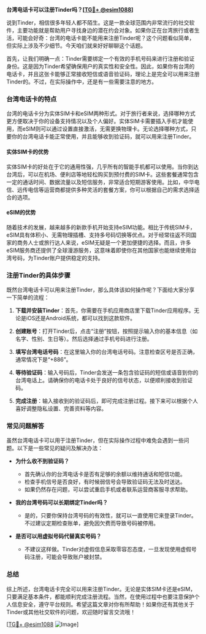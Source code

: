 **台湾电话卡可以注册Tinder吗？[[TG💪+ @esim1088](https://t.me/s/esim1088)]**

说到Tinder，相信很多年轻人都不陌生。这是一款全球范围内非常流行的社交软件，主要功能就是帮助用户寻找身边的潜在约会对象。如果你正在台湾旅行或者生活，可能会好奇：台湾的电话卡能不能用来注册Tinder呢？这个问题看似简单，但实际上涉及不少细节。今天咱们就来好好聊聊这个话题。

首先，让我们明确一点：Tinder需要绑定一个有效的手机号码来进行注册和验证身份。这是因为Tinder希望确保用户的真实性和安全性。因此，如果你有台湾的电话卡，并且这张卡能够正常接收短信或语音验证码，理论上是完全可以用来注册Tinder的。不过，在实际操作中，还是有一些需要注意的地方。

### 台湾电话卡的特点

台湾的电话卡分为实体SIM卡和eSIM两种形式。对于旅行者来说，选择哪种方式更方便取决于你的设备支持情况以及个人偏好。实体SIM卡需要插入手机才能使用，而eSIM则可以通过设置直接激活，无需更换物理卡。无论选择哪种方式，只要你的台湾电话卡能正常使用，并且能够收到验证码，就可以用来注册Tinder。

#### 实体SIM卡的优势

实体SIM卡的好处在于它的通用性强，几乎所有的智能手机都可以使用。当你到达台湾后，可以在机场、便利店等地轻松购买到预付费的SIM卡。这些套餐通常包含一定的通话时间、数据流量以及短信服务，非常适合短期游客使用。比如，中华电信、远传电信等运营商都提供多种灵活的套餐方案，你可以根据自己的需求选择适合的选项。

#### eSIM的优势

随着技术的发展，越来越多的新款手机开始支持eSIM功能。相比于传统SIM卡，eSIM具有体积小、无需物理插槽、支持多号码切换等优点。对于经常往返不同国家的商务人士或旅行达人来说，eSIM无疑是一个更加便捷的选择。而且，许多eSIM服务商还提供了全球漫游服务，这意味着即使你在其他国家也能继续使用台湾号码，为Tinder账户提供稳定的支持。

### 注册Tinder的具体步骤

既然台湾电话卡可以用来注册Tinder，那么具体该如何操作呢？下面给大家分享一下简单的流程：

1. **下载并安装Tinder**：首先，你需要在手机应用商店里下载Tinder应用程序。无论是iOS还是Android系统，都可以找到这款软件。
   
2. **创建账号**：打开Tinder后，点击“注册”按钮，按照提示输入你的基本信息（如名字、性别、生日等）。然后选择通过手机号码进行注册。

3. **填写台湾电话号码**：在这里输入你的台湾电话号码。注意检查区号是否正确，通常情况下是“+886”。

4. **等待验证码**：输入号码后，Tinder会发送一条包含验证码的短信或语音到你的台湾电话上。请确保你的电话卡处于良好的信号状态，以便顺利接收到验证码。

5. **完成注册**：输入接收到的验证码后，即可完成注册过程。接下来可以根据个人喜好调整隐私设置、完善资料等内容。

### 常见问题解答

虽然台湾电话卡可以用于注册Tinder，但在实际操作过程中难免会遇到一些问题。以下是一些常见的疑问及解决办法：

- **为什么收不到验证码？**
   - 首先确认你的台湾电话卡是否有足够的余额以维持通话和短信功能。
   - 检查手机信号是否良好，有时候弱信号会导致验证码无法及时送达。
   - 如果仍然存在问题，可以尝试重启手机或者联系运营商客服寻求帮助。

- **我的台湾号码可以长期绑定Tinder吗？**
   - 是的，只要你保持台湾号码的有效性，就可以一直使用它来登录Tinder。不过建议定期检查账单，避免因欠费而导致号码被停用。

- **是否可以用虚拟号码代替真实号码？**
   - 不建议这样做。Tinder对虚假信息采取零容忍态度，一旦发现使用虚假号码注册，可能会导致账户被封禁。

### 总结

综上所述，台湾电话卡完全可以用来注册Tinder。无论是实体SIM卡还是eSIM，只要满足基本条件，都能顺利完成注册流程。当然，在使用过程中也要注意保护个人信息安全，遵守平台规则。希望这篇文章对你有所帮助！如果你还有其他关于Tinder或其他社交软件的问题，欢迎随时留言交流哦！

[[TG💪+ @esim1088](https://t.me/s/esim1088) ![Image](https://i.postimg.cc/4NQfJmqS/Snipaste-2025-05-13-00-14-12.png)]